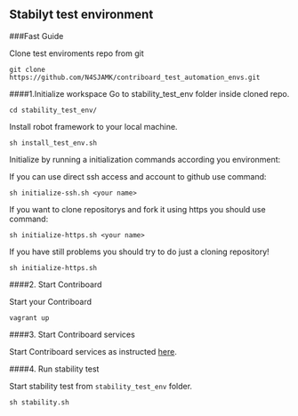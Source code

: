 ## Stabilyt test environment
  
###Fast Guide

Clone test enviroments repo from git

```
git clone https://github.com/N4SJAMK/contriboard_test_automation_envs.git
```

####1.Initialize workspace
Go to stability_test_env folder inside cloned repo.

```
cd stability_test_env/
```

Install robot framework to your local machine.
```
sh install_test_env.sh
```

Initialize by running a initialization commands according you environment:

If you can use direct ssh access and account to github use command:
```
sh initialize-ssh.sh <your name>
```

If you want to clone repositorys and fork it using https you should use command:
```
sh initialize-https.sh <your name>
```

If you have still problems you should try to do just a cloning repository!
```
sh initialize-https.sh
```

####2. Start Contriboard

Start your Contriboard

```
vagrant up
```

####3. Start Contriboard services

Start Contriboard services as instructed [here](https://github.com/N4SJAMK/teamboard).

####4. Run stability test

Start stability test from ```stability_test_env``` folder.

```
sh stability.sh
```

